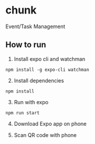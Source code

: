 # chunk

Event/Task Management

## How to run

1. Install expo cli and watchman  

`npm install -g expo-cli watchman`


2. Install dependencies  

`npm install`

3. Run with expo

`npm run start`

4. Download Expo app on phone 

5. Scan QR code with phone
